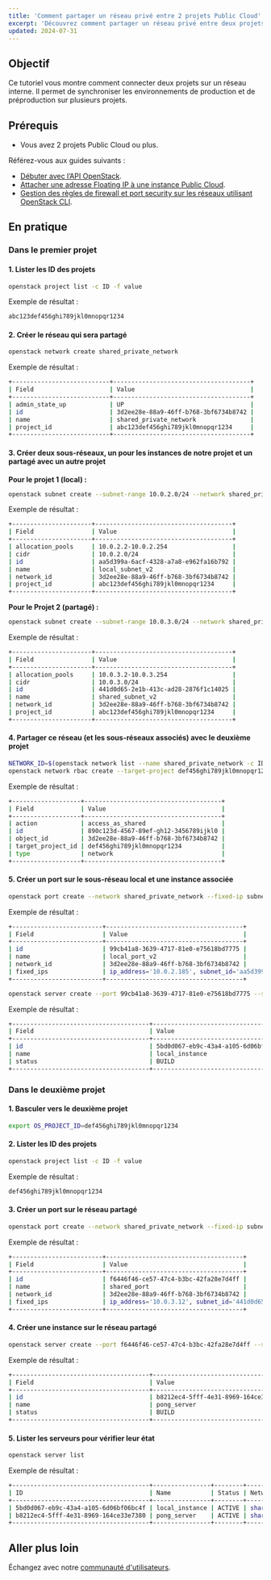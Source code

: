```yaml
---
title: 'Comment partager un réseau privé entre 2 projets Public Cloud'
excerpt: 'Découvrez comment partager un réseau privé entre deux projets Public Cloud OVHcloud.'
updated: 2024-07-31
---
```


## Objectif

Ce tutoriel vous montre comment connecter deux projets sur un réseau interne. Il permet de synchroniser les environnements de production et de préproduction sur plusieurs projets.

## Prérequis

- Vous avez 2 projets Public Cloud ou plus.

Référez-vous aux guides suivants :

  - [Débuter avec l’API OpenStack](/pages/public_cloud/compute/starting_with_nova).
  - [Attacher une adresse Floating IP à une instance Public Cloud](/pages/public_cloud/public_cloud_network_services/getting-started-03-attach-floating-ip-to-instance).
  - [Gestion des règles de firewall et port security sur les réseaux utilisant OpenStack CLI](/pages/public_cloud/compute/security_group_private_network).

## En pratique

### Dans le premier projet

#### 1. Lister les ID des projets

```sh
openstack project list -c ID -f value
```

Exemple de résultat :

```sh
abc123def456ghi789jkl0mnopqr1234
```

#### 2. Créer le réseau qui sera partagé

```sh
openstack network create shared_private_network
```

Exemple de résultat :

```sh
+---------------------------+--------------------------------------+
| Field                     | Value                                |
+---------------------------+--------------------------------------+
| admin_state_up            | UP                                   |
| id                        | 3d2ee28e-88a9-46ff-b768-3bf6734b8742 |
| name                      | shared_private_network               |
| project_id                | abc123def456ghi789jkl0mnopqr1234     |
+---------------------------+--------------------------------------+
```

#### 3. Créer deux sous-réseaux, un pour les instances de notre projet et un partagé avec un autre projet

**Pour le projet 1 (local) :**

```sh
openstack subnet create --subnet-range 10.0.2.0/24 --network shared_private_network --allocation-pool start=10.0.2.2,end=10.0.2.254 local_subnet_v2
```

Exemple de résultat :

```sh
+----------------------+--------------------------------------+
| Field                | Value                                |
+----------------------+--------------------------------------+
| allocation_pools     | 10.0.2.2-10.0.2.254                  |
| cidr                 | 10.0.2.0/24                          |
| id                   | aa5d399a-6acf-4328-a7a8-e962fa16b792 |
| name                 | local_subnet_v2                      |
| network_id           | 3d2ee28e-88a9-46ff-b768-3bf6734b8742 |
| project_id           | abc123def456ghi789jkl0mnopqr1234     |
+----------------------+--------------------------------------+
```

**Pour le Projet 2 (partagé) :**

```sh
openstack subnet create --subnet-range 10.0.3.0/24 --network shared_private_network --allocation-pool start=10.0.3.2,end=10.0.3.254 shared_subnet_v2
```

Exemple de résultat :

```sh
+----------------------+--------------------------------------+
| Field                | Value                                |
+----------------------+--------------------------------------+
| allocation_pools     | 10.0.3.2-10.0.3.254                  |
| cidr                 | 10.0.3.0/24                          |
| id                   | 441d0d65-2e1b-413c-ad28-2876f1c14025 |
| name                 | shared_subnet_v2                     |
| network_id           | 3d2ee28e-88a9-46ff-b768-3bf6734b8742 |
| project_id           | abc123def456ghi789jkl0mnopqr1234     |
+----------------------+--------------------------------------+
```

#### 4. Partager ce réseau (et les sous-réseaux associés) avec le deuxième projet

```sh
NETWORK_ID=$(openstack network list --name shared_private_network -c ID -f value)
openstack network rbac create --target-project def456ghi789jkl0mnopqr1234 --action access_as_shared --type network ${NETWORK_ID}
```

Exemple de résultat :

```sh
+-------------------+--------------------------------------+
| Field             | Value                                |
+-------------------+--------------------------------------+
| action            | access_as_shared                     |
| id                | 890c123d-4567-89ef-gh12-3456789ijkl0 |
| object_id         | 3d2ee28e-88a9-46ff-b768-3bf6734b8742 |
| target_project_id | def456ghi789jkl0mnopqr1234           |
| type              | network                              |
+-------------------+--------------------------------------+
```

#### 5. Créer un port sur le sous-réseau local et une instance associée

```sh
openstack port create --network shared_private_network --fixed-ip subnet=local_subnet_v2 local_port_v2
```

Exemple de résultat :

```sh
+-------------------------+--------------------------------------+
| Field                   | Value                                |
+-------------------------+--------------------------------------+
| id                      | 99cb41a8-3639-4717-81e0-e75618bd7775 |
| name                    | local_port_v2                        |
| network_id              | 3d2ee28e-88a9-46ff-b768-3bf6734b8742 |
| fixed_ips               | ip_address='10.0.2.185', subnet_id='aa5d399a-6acf-4328-a7a8-e962fa16b792' |
+-------------------------+--------------------------------------+
```

```sh
openstack server create --port 99cb41a8-3639-4717-81e0-e75618bd7775 --security-group default --key-name my_key --flavor d2-2 --image "Ubuntu 22.04" local_instance
```

Exemple de résultat :

```sh
+--------------------------------------+-----------------------------------------------------+
| Field                                | Value                                               |
+--------------------------------------+-----------------------------------------------------+
| id                                   | 5bd0d067-eb9c-43a4-a105-6d06bf06bc4f                |
| name                                 | local_instance                                      |
| status                               | BUILD                                               |
+--------------------------------------+-----------------------------------------------------+
```

### Dans le deuxième projet

#### 1. Basculer vers le deuxième projet

```sh
export OS_PROJECT_ID=def456ghi789jkl0mnopqr1234
```

#### 2. Lister les ID des projets

```sh
openstack project list -c ID -f value
```

Exemple de résultat :

```sh
def456ghi789jkl0mnopqr1234
```

#### 3. Créer un port sur le réseau partagé

```sh
openstack port create --network shared_private_network --fixed-ip subnet=shared_subnet_v2 shared_port
```

Exemple de résultat :

```sh
+-------------------------+--------------------------------------+
| Field                   | Value                                |
+-------------------------+--------------------------------------+
| id                      | f6446f46-ce57-47c4-b3bc-42fa28e7d4ff |
| name                    | shared_port                          |
| network_id              | 3d2ee28e-88a9-46ff-b768-3bf6734b8742 |
| fixed_ips               | ip_address='10.0.3.12', subnet_id='441d0d65-2e1b-413c-ad28-2876f1c14025' |
+-------------------------+--------------------------------------+
```

#### 4. Créer une instance sur le réseau partagé

```sh
openstack server create --port f6446f46-ce57-47c4-b3bc-42fa28e7d4ff --security-group default --key-name my_key --flavor d2-2 --image "Ubuntu 22.04" pong_server
```

Exemple de résultat :

```sh
+--------------------------------------+-----------------------------------------------------+
| Field                                | Value                                               |
+--------------------------------------+-----------------------------------------------------+
| id                                   | b8212ec4-5fff-4e31-8969-164ce33e7380                |
| name                                 | pong_server                                         |
| status                               | BUILD                                               |
+--------------------------------------+-----------------------------------------------------+
```

#### 5. Lister les serveurs pour vérifier leur état
   
```sh
openstack server list
```

Exemple de résultat :

```sh
+--------------------------------------+----------------+--------+-----------------------------------+--------------+--------+
| ID                                   | Name           | Status | Networks                          | Image        | Flavor |
+--------------------------------------+----------------+--------+-----------------------------------+--------------+--------+
| 5bd0d067-eb9c-43a4-a105-6d06bf06bc4f | local_instance | ACTIVE | shared_private_network=10.0.2.185 | Ubuntu 22.04 | d2-2   |
| b8212ec4-5fff-4e31-8969-164ce33e7380 | pong_server    | ACTIVE | shared_private_network=10.0.3.12  | Ubuntu 22.04 | d2-2   |
+--------------------------------------+----------------+--------+-----------------------------------+--------------+--------+
```

## Aller plus loin
 
Échangez avec notre [communauté d'utilisateurs](/links/community).
